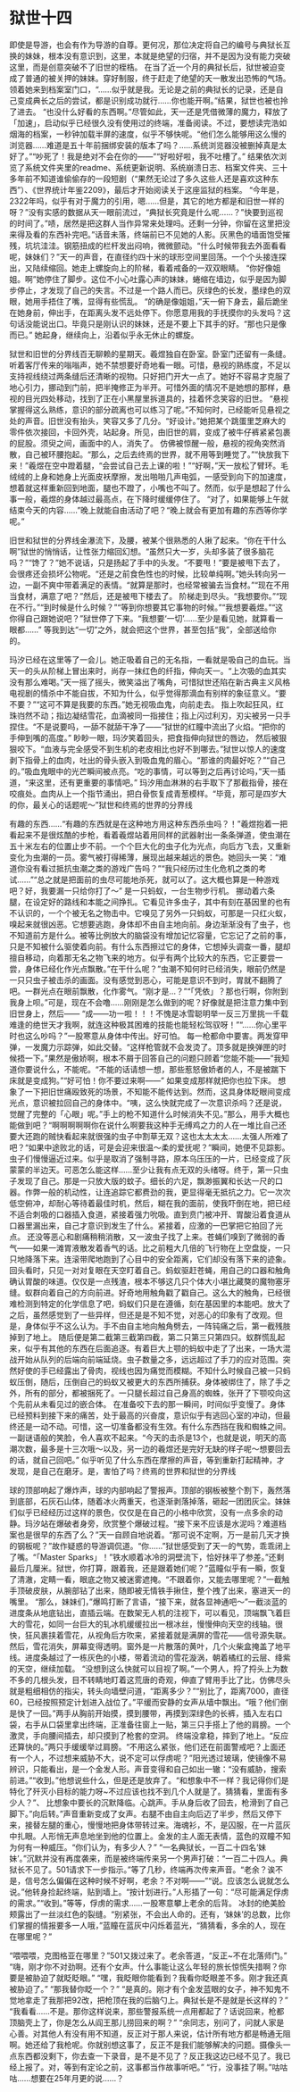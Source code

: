 # 狱世十四

即使是导游，也会有作为导游的自尊。更何况，那位决定将自己的编号与典狱长互换的妹妹，根本没有意识到，这里，本就是绝望的归宿，并不是因为没有能力突破这里，而是创意突破不了旧世的桎梏。
在当了近一个月的典狱长后，狱世被迫变成了普通的被关押的妹妹。穿好制服，终于赶走了绝望的天一散发出恐怖的气场。领着她来到档案室门口，“……似乎就是我。无论是之前的典狱长的记录，还是自己变成典长之后的尝试，都是识别成功就行……你也能开啊。”结果，狱世也被也拎了进去。
“也没什么好看的东西啊。”尽管如此，天一还是凭借微薄的魔力，释放了「加速」，启动似乎已经很久没有使用过的终端，准备阅读。不过，要想读完浩如烟海的档案，一秒钟加载半屏的速度，似乎不够快呢。“他们怎么能够用这么慢的浏览器……难道是五十年前捆绑安装的版本了吗？……系统浏览器没被删掉真是太好了。”“吵死了！我是绝对不会在你的——”“好啦好啦，我不吐槽了。”
结果依次浏览了系统文件夹里的readme、系统更新说明、系统崩溃日志、档案文件夹、三十多年前不知道谁偷偷存的一段短剧（“果然无论过了多久这些人还是喜欢这种东西”）、《世界统计年鉴2209》，最后才开始阅读关于这座监狱的档案。
“今年是，2322年吗，似乎有对于魔力的引用，嗯……但是，其它的地方都是和旧世一样的呀？”没有实感的数据从天一眼前流过，“典狱长究竟是什么呢……？”快要到巡视的时间了。”啧，居然是把这群人当作异常来处理吗。还剩一分钟，你留在这里把没来得及看的东西补完吧。”话音未落，终端前已不见她的人影。灰黑色的墙面饱受摧残，坑坑洼洼。钢筋扭成的栏杆发出闷响，微微颤动。“什么时候带我去外面看看呢，妹妹们？”天一的声音，在直径约四十米的球形空间里回荡。一个个头接连探出，又陆续缩回。她走上螺旋向上的阶梯，看着戒备的一双双眼睛。
“你好像姐姐。啊”她停住了脚步。这位不小心吐露心声的妹妹，蜷缩在墙边，似乎是因为脚步停止，才发现了自己的失言。不过是一个路人而已。灰绿色的长发，墨绿色的双眼，她用手捂住了嘴，显得有些慌乱。
“的确是像姐姐，”天一俯下身去，最后跪坐在她身前，伸出手，在距离头发不远处停下。你愿意用我的手抚摸你的头发吗？这句话没能说出口。毕竟只是刚认识的妹妹，还是不要上下其手的好。“那也只是像而已。”
她起身，继续向上，沿着似乎永无休止的螺旋。

狱世和旧世的分界线百无聊赖的星期天。羲煜独自在卧室。卧室门还留有一条缝。听着客厅传来的嗡嗡声，她不禁想要好奇地看一眼。可惜，悬视的熟练度，不足以支持视线绕过两条缝后还清晰的视物。只好把门开大一点了。她好不容易才克服了地心引力，挪动到门前，把半掩修正为半开。可惜外面的情况不是她想的那样，悬视的目光四处移动，找到了正在小黑屋里拆道具的，挂着怀念笑容的旧世。
“悬视掌握得这么熟练，意识的部分疏离也可以练习了呢。”不知何时，已经能听见悬视之处的声音。旧世没有抬头，笑容又多了几分。“好设计。”她把某个跳蛋里芝麻大的零件依次接回，卡回外壳，站起身。所见，由旧世的肩，变成了被牛仔裤紧紧包裹的屁股。须臾之间，画面中的人，消失了。
仿佛被惊醒一般，悬视的视角突然消散，自己被环腰抱起。“那么，之后去终焉的世界，就不用等到睡觉了。”“快放我下来！”羲煜在空中蹬着腿，“会尝试自己去上课的啦！”“好啊，”天一放松了臂环。毛绒绒的上身和她身上光面皮袄摩擦，发出啪啪几声电弧，一感受到向下的加速度，想着就这样重新回到地面，腿也不蹬了，小嘴也不叫了。然而，似乎是想起了什么事一般，羲煜的身体越过最高点，在下降时缓缓停住了。
“对了，如果能够上午就结束今天的内容……”晚上就能自由活动了吧？“晚上就会有更加有趣的东西等你学呢。”

旧世和狱世的分界线金瀑流下，及腰，被某个很熟悉的人揪了起来。“你在干什么啊”狱世的悄悄话，让性张力缩回幻想。“虽然只大一岁，头却多装了很多脑花吗？”“馋了？”她不说话，只是扬起了手中的头发。“不要甩！”要是被甩下去了，会很疼还会损坏公物呢。“还是之前食色性也的时候，比较单纯啊。”她头转向另一边，一副不爽中带着满足的表情。“就算是那时，也经常被骗去当食材。”“现在不用当食材，满意了吧？”然后，还是被甩下楼去了。
阶梯走到尽头。“我想要你。”“现在不行。”“到时候是什么时候？”“等到你想要其它事物的时候。”“我想要羲煜。”“这你得自己跟她说吧？”狱世停了下来。“我想要‘一切’……至少是看见她，就算看一眼都……”
等我到达“一切”之外，就会把这个世界，甚至包括“我”，全部送给你的。

玛汐已经在这里等了一会儿。她正吸着自己的无名指，一看就是吸自己的血玩。当天一的头从阶梯上冒出来时，尚存一抹红色的纤指，伸向天一。“上次吸的血其实没有那么难喝。”天一摇了摇头，微笑溢出了嘴角，可惜狱世还陷在新古典主义风格电视剧的情杀中不能自拔，不知为什么，似乎觉得那滴血有别样的象征意义。“要不要？”“这可不算是我要的东西。”她无视吸血鬼，向前走去。
指上吹起狂风，红珠岿然不动；指边凝结雪花，血滴被同一指接住；指上闪过利刃，刃尖被另一只手捏住。“不是说要吗，一舔不就舔干净了——”狱世的红瞳中流出了火焰。“把你的手伸到嘴的高度。”
眇眇一眼，玛汐笑着回头，把食指伸向狱世的唇边，
然后被狠狠咬下。“血液与完全感受不到生机的老皮相比也好不到哪去。”狱世以惊人的速度剥下指骨上的血肉，吐出的骨头嵌入到吸血鬼的眉心。“那谁的肉最好吃？”“自己的。”吸血鬼眼中的光芒瞬间被点亮。“吃的事情，可以等到之后再讨论吗，”天一插道，“来这里，还有更重要的事情吧。”
玛汐用血淋淋的右手取下了那截指骨，接在咬痕处。血肉从上一个指节涌出，把白骨恢复成青葱模样。“毕竟，那可是四岁大的你，最关心的话题呢～”狱世和终焉的世界的分界线

有趣的东西……“有趣的东西就是在这种地方用这种东西杀虫吗？！”羲煜抱着一把看起来不是很炫酷的步枪，看着羲煜站着用同样的武器射出一条条弹道，使虫潮在五十米左右的位置止步不前。一个个巨大化的虫子化为光点，向后方飞去，又重新变化为虫潮的一员。雾气被打得稀薄，展现出越来越远的景色。她回头一笑：“难道你没有看过抵抗虫潮之类的游戏广告吗？”“我只经历过生化危机之类的考试……”“总之就是把面前的虫尽可能地杀死，就可以了。这大概也算是一种游戏吧？好，我要漏一只给你打了～”
是一只蚂蚁，一台生物步行机。
挪动着六条腿，在设定好的路线和本能之间挣扎。它看见许多虫子，其中有刻在基因里的也有不认识的，一个个被无名之物击中。它嗅见了另外一只蚂蚁，可那是一只红火蚁，嗅起来就很凶恶。它想要逃跑，身体却不由自主地向前。身边渐渐没有了虫子，也不知道前方是什么。被等比例放大的脑袋没有增加记忆容量，它忘记了之前的事，只是不知被什么驱使着向前。有什么东西擦过它的身体，它想掉头调查一番，腿却擅自移动，向着那无名之物飞来的地方。似乎有两个比较大的东西，它正要尝一尝，身体已经化作光点飘散。”在干什么呢？”虫潮不知何时已经消失，眼前仍然是一只只虫子被击杀的画面。没有感觉到恶心，可能是意识不到时，胃就不翻腾了吧。一群光点在眼前飘散，化作雾气。“刚才是…？”“「凭依」？那也行啊，你附到我身上呗。”可是，现在不会噜……刚刚是怎么做到的呢？好像就是把注意力集中到旧世身上，然后——
“成——功一啦！！！不愧是冰雪聪明举一反三万里挑一千载难逢的绝世天才我啊，就连这种极其困难的技能也能轻松驾驭呀！”“……你心里平时也这么吵吗？”一股寒意从身体中传出。好可怕。
每一枪都命中要害。两发穿甲弹，一发魔力示踪弹，如此交替。“这样枪管就不会发烫了。顶多就是换弹匣的时候捂一下。”果然是傲娇啊，根本不屑于回答自己的问题只顾着“您能不能——”我知道你要说什么，不能呢。“不能的话请想一想，那些惹怒傲娇者的人，不是被踹下床就是变成狗。”“好可怕！你不要过来啊——”
如果变成那样就把你也拉下床。
想象了一下把旧世痛殴致死的场景，不知能不能传达到。然而，这具身体眨眼间变成光点，意识被拉回自己的身体中。“咦，这么快就完成了一次意识杀吗？还是说，觉醒了完整的「心眼」呢。”手上的枪不知道什么时候消失不见。”那么，用手大概也能做到吧？“啊啊啊啊啊你在说什么啊要我这种手无缚鸡之力的人在一堆比自己还要大还跑的贼快看起来就很强的虫子中割草无双？这也太太太太……太强人所难了吧？“如果中途败北的话，可是会迎来很温～柔的爱抚呢？”瞬间，她便不见踪影。
虫子们慢慢逼近过来。似乎是取消了强制寻路，原本乌压压的一片，已经变成了灰蒙蒙的半边天。可恶怎么能这样……至少让我有点无双的头绪呀。终于，第一只虫子发现了自己。那是一只放大版的蚊子。细长的六足，飘渺振翼和长达一尺的口器。作弊一般的机动性，让连追踪它都费劲的我，更显得毫无抵抗之力。它一次次低空俯冲，却耐心等待着最佳时机，然后，糊在我的面前，使我吓倒在地，把已经不适合刺吸的口器插入食道，紧接着强力吮吸。直到贲门被冲开、胃酸沿着食道从口器里漏出来，自己才意识到发生了什么。紧接着，应激的一巴掌把它拍回了光点。
还没等恶心和剧痛稍稍消散，又一波虫子找了上来。苍蝇们嗅到了微弱的香气——如果一滩胃液散发着香气的话。比之前粗大几倍的飞行物在上空盘旋，一只只地降落下来。连滚带爬地跑到了心目中的安全距离，它们却没有落下来的迹象。回头看时，只见一对对复眼在天空盯着自己。蚂蚁驱赶苍蝇，用自己的口器和触角确认胃酸的味道。仅仅是一点残渣，根本不够这几只个体大小堪比藏獒的魔物塞牙缝。蚁群向着自己的方向前进。好奇地用触角戳了戳自己。这么大的触角，已经很难检测到特定的化学信息了吧，蚂蚁们只是在遵循，刻在基因里的本能吧。放大了之后，虽然感觉到了一些异样，但还是是不知不觉，对恶心的印象有了改观。但是，身体似乎不这么认为。手不由自主地向触角劈去，一阵钝痛之后，第一截残肢掉到了地上。
随后便是第二截第三截第四截，第二只第三只第四只。蚁群慌乱起来，似乎有其他的东西在后面追逐。有着巨大上颚的蚂蚁中走了了出来，一场大混战开始从队列的后端向前端延烧。虫子数量之多，远远超过了手刀的应对范围。突然好使的手已经露出了骨肉，视线也因为痛觉而模糊。不知什么时候自己被一只蚂蚁压倒，随后，压倒自己的蚂蚁又被更大的东西所捕获。身体被绑住了，除了手之外，所有的部分，都被捆死了。一只腿长超过自己身高的蜘蛛，张开了下颚咬向这个先前从未看见过的嵌合体。
在准备咬下去的那一瞬间，时间似乎变慢了。身体已经预料到接下来的痛苦，处于最高的兴奋度，意识似乎有逃回心室的冲动，但最终还是一动不动。可惜，这一切准备都没有生效。有什么东西挡在我和蜘蛛之间。一副谜语般的笑脸，令人喜欢不起来。“今天的击杀是13个，也就是说，明天的高潮次数，最多是十三次哦～以及，另一边的羲煜还是完好无缺的样子呢～想要回去的话，就自己回吧。”
似乎听见了什么东西在摩擦的声音，等到重新打起精神，才发现，是自己在磨牙。是，害怕了吗？终焉的世界和狱世的分界线

球的顶部响起了爆炸声，球的内部响起了警报声。顶部的钢板被整个割下，轰然落到底部，石灰石山体，随着冰火两重天，也逐渐剥落掉落，砸起一团团灰尘。妹妹们似乎已经经历过这样的景色，仅仅是在自己的小格中欣赏，没有一点多余的动静。玛汐站在爆破者身旁，欣赏整个爆破过程。“接下来不应该是水泥吗？难道档案也是很早的东西了么？”天一自顾自地说着。“那可说不定啊，万一是前几天才换的钢板呢？”故作疑惑的导游调侃道。“你……”狱世感受到了天一的气势，乖乖闭上了嘴。“「Master Sparks」！”铁水顺着冰冷的洞壁流下，恰好抹平了参差。”还剩最后几厘米。狱世，你打算，跟着我，还是跟着她们呢？”蓝瞳似乎有一瞬，恢复了清澈，定睛一看，眼底之物又被迷雾遮掩。“不跟着你，又能去哪里呢？”一截触手顶破皮肤，从腕部钻了出来，随即被无情铁手揪住，整个拽了出来，塞进天一的嘴里。
“那么，妹妹们，”爆鸣打断了言语，“接下来，就各显神通吧～”一截淡蓝的进度条从地底钻出，直插云端。在数架无人机的注视下，可以看见，顶端飘飞着巨大的雪花，如同一台巨大的轧冰机缓缓拉出一根冰丝，慢慢伸向天空的线轴。很快，狂风裹挟着雪花，从视角后方吹来，紧接着就是满屏的雪花——信号源失联。然后，雪花消失，屏幕变得透明。窗外是一片散落的黄叶，几个火柴盒掩盖了地平线。进度条越过了一栋灰色的小楼，带着流动的雪花漩涡，朝着橘红的云层、绛紫的天空，继续加载。
“没想到这么快就可以目视了啊。”一个男人，捋了捋头上为数不多的几根头发，目不转睛地盯着这荒唐的奇观，伸直了臂用手比了比，仿佛尽头就是粗细相仿的指尖，转头向墙壁问道，“距离多少？”“别比了，距离7000，直径60，已经按照预定计划进入战位了。”平缓而安静的女声从墙中飘出。“哦？他们倒是快了一回。”两手从胸前开始摸，摸到腰带，再摸到深绿色的长裤，插入左右口袋，右手从口袋里拿出终端，正准备往窗上一贴，第三只手搭上了他的肩膀。一个激灵，手向腰间插去，却只摸到了枪套的空洞。
终端没拿稳，摔到了地上。“反应还算快的。”两只手缓缓举过肩膀。“不用这么紧张，他们还在前面警戒吧？上面还有一个人，不过想来威胁不大，说不定可以俘虏呢？”阳光透过玻璃，使镜像不易辨识，只能看出，是一个金发人形。声音变得和自己如出一辙：“没有威胁，搜索前进。”“收到。”他想说些什么，但是还是放弃了。“和想象中不一样？我记得你们是特化了歼灭小目标的能力呀~不过应该也找不到几个人就是了。猜猜看，里面有多少人？”、
比想象中要长的沉默降临。心跳声。手从身后收了回去，枪滑到了自己脚下。”向后转。”声音重新变成了女声。右腿不由自主向后迈了半步，然后又停下来，接替左腿的重心，慢慢地把身体带转过来。海魂衫，不，是囚服，在一片蓝灰中扎眼。人形悄无声息地坐到他的位置上。金发的主人面无表情，蓝色的双瞳不知为何有一种威压。“你们认为，有多少人？”
“一名典狱长，一百二十四名‘妹妹’。”沉默并没有再度袭来，而是被终端传来另一个男声打破：“一百二十四人。典狱长不见了。501请求下一步指示。”等了几秒，终端再次传来声音。“老余？诶不是，信号怎么偏偏在这种时候不好啊，老余？不对啊——”“说。应该怎么说就怎么说。”他转身捡起终端，贴到墙上。“按计划进行。”人形插了一句：“尽可能满足俘虏的需求。”“收到。”等等，俘虏的需求……一股寒意攀上老余的后背。
冰封的绝美脸颊露出了一丝淡红色的裂缝。“别紧张，不会出人命的。还有，‘妹妹’的总数，比你们掌握的情报要多一人哦，”蓝瞳在蓝灰中闪烁着蓝光，“猜猜看，多余的人，现在在哪里呢？”

“喂喂喂，克图格亚在哪里？”501又拨过来了。老余答道，“反正~不在北落师门。”
“嗨，刚才你不对劲啊。还有个女声。什么事能让这么年轻的旅长惊慌失措啊？你要是被胁迫了就眨眨眼。”
“嘿，我眨眼你能看到？我看你眨眼差不多。刚才我还真被胁迫了。”
“那我替你眨一个？”
“是真的。刚才有个金发蓝眼的女子，神不知鬼不觉地拿走了我那把92改，把枪顶在我的后脑勺上。典狱长是不是就是长这样的？”
“我看看……不是。那你这样说来，那些警报系统一点用都起了？话说回来，枪都顶脑壳上了，你是怎么从阎王那儿捞回来的啊？”
“余同志，别问了，问就人家是心善。对其他人有没有用不知道，反正对于那人来说，估计所有地方都是畅通无阻啊。她还给了我枪呢。你就别想这事了，反正不是我们能够解决的问题。摄像头一点东西都没剩下，你去查一下录音，是不是不见了？反正我这边已经不见了。我已经上报了。对，等到有定论之前，这事都当作故事听吧。”
“行，没事挂了啊。”咕咕咕……想要在25年月更的说……？

